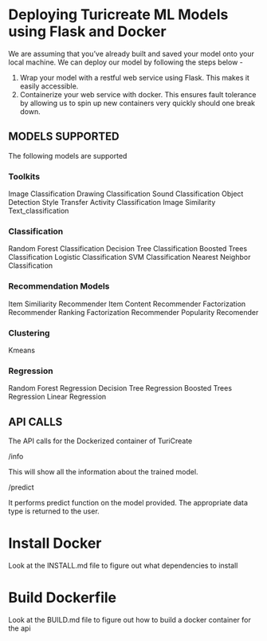 # Deploying Turicreate ML Models using Flask and Docker

We are assuming that you’ve already built and saved your model onto your local machine. We can deploy our model by following the steps below - 

1. Wrap your model with a restful web service using Flask. This makes it easily accessible.
2. Containerize your web service with docker. This ensures fault tolerance by allowing us to spin up new containers very quickly should one break down.

## MODELS SUPPORTED

The following models are supported 

### Toolkits
Image Classification
Drawing Classification 
Sound Classification 
Object Detection 
Style Transfer 
Activity Classification 
Image Similarity 
Text_classification 

### Classification
Random Forest Classification 
Decision Tree Classification
Boosted Trees Classification
Logistic Classification
SVM Classification 
Nearest Neighbor Classification

### Recommendation Models
Item Similiarity Recommender 
Item Content Recommender 
Factorization Recommender 
Ranking Factorization Recommender
Popularity Recomender 

### Clustering
Kmeans 

### Regression
Random Forest Regression 
Decision Tree Regression 
Boosted Trees Regression 
Linear Regression 

## API CALLS

The API calls for the Dockerized container of TuriCreate

/info 

This will show all the information about the trained model. 

/predict

It performs predict function on the model provided. The appropriate data type is returned to the user.

# Install Docker

Look at the INSTALL.md file to figure out what dependencies to install

# Build Dockerfile

Look at the BUILD.md file to figure out how to build a docker container for the api
